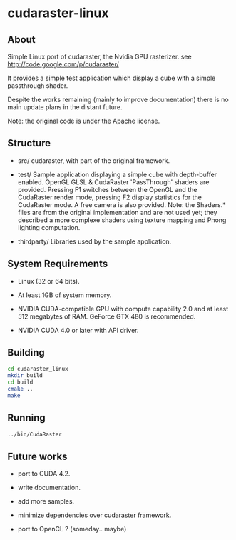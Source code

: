 cudaraster-linux
================

About
---------------------------------

Simple Linux port of cudaraster, the Nvidia GPU rasterizer.
see http://code.google.com/p/cudaraster/

It provides a simple test application which display a cube with a simple
passthrough shader.


Despite the works remaining (mainly to improve documentation) there is no main 
update plans in the distant future.


Note: the original code is under the Apache license.


Structure
---------------------------------

* src/
  cudaraster, with part of the original framework.

* test/
Sample application displaying a simple cube with depth-buffer enabled.
OpenGL GLSL & CudaRaster 'PassThrough' shaders are provided.
Pressing F1 switches between the OpenGL and the CudaRaster render mode,
pressing F2 display statistics for the CudaRaster mode.
A free camera is also provided.
Note: the Shaders.* files are from the original implementation and are not used yet;
they described a more complexe shaders using texture mapping and Phong lighting
computation.

* thirdparty/
Libraries used by the sample application.


System Requirements
---------------------------------

* Linux (32 or 64 bits).

* At least 1GB of system memory.

* NVIDIA CUDA-compatible GPU with compute capability 2.0 and at least 512
  megabytes of RAM. GeForce GTX 480 is recommended.
  
* NVIDIA CUDA 4.0 or later with API driver.



Building
---------------------------------
```bash
cd cudaraster_linux
mkdir build
cd build
cmake ..
make
```

Running
---------------------------------

```bash
../bin/CudaRaster
```


Future works
---------------------------------

* port to CUDA 4.2.

* write documentation.

* add more samples.

* minimize dependencies over cudaraster framework.

* port to OpenCL ? (someday.. maybe)

